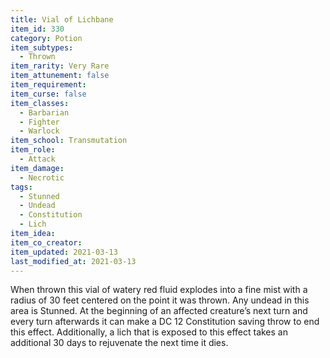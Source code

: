 ```yaml
---
title: Vial of Lichbane
item_id: 330
category: Potion
item_subtypes: 
  - Thrown
item_rarity: Very Rare
item_attunement: false
item_requirement: 
item_curse: false
item_classes: 
  - Barbarian
  - Fighter
  - Warlock
item_school: Transmutation
item_role: 
  - Attack
item_damage: 
  - Necrotic
tags:
  - Stunned
  - Undead
  - Constitution
  - Lich
item_idea: 
item_co_creator: 
item_updated: 2021-03-13
last_modified_at: 2021-03-13
---
```


When thrown this vial of watery red fluid explodes into a fine mist with a radius of 30 feet centered on the point it was thrown. Any undead in this area is Stunned. At the beginning of an affected creature’s next turn and every turn afterwards it can make a DC 12 Constitution saving throw to end this effect. Additionally, a lich that is exposed to this effect takes an additional 30 days to rejuvenate the next time it dies.
